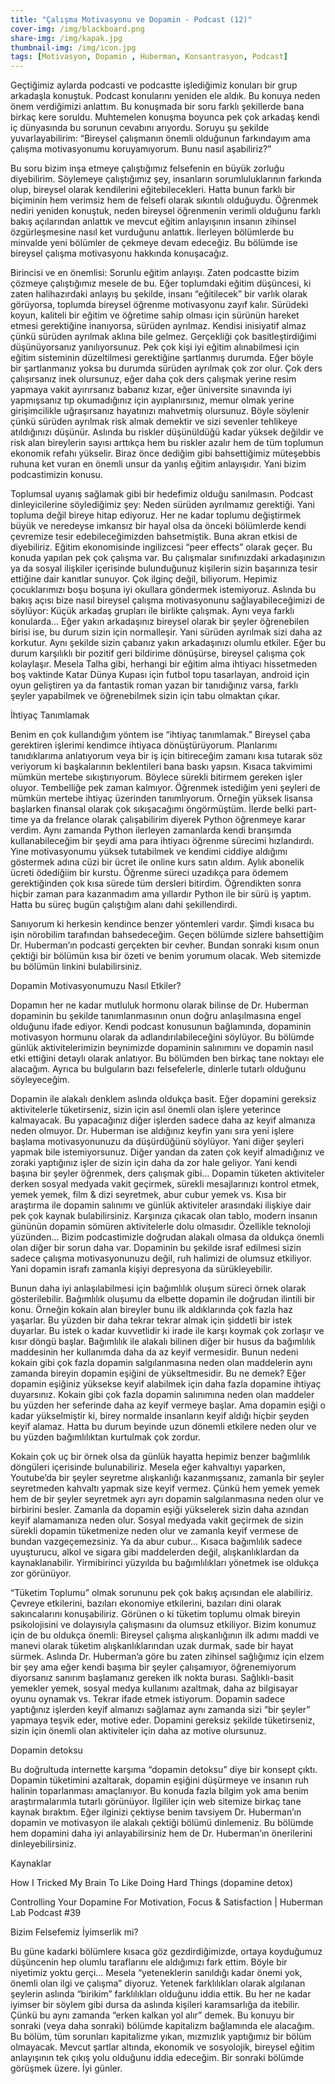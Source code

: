 ```yaml
---
title: "Çalışma Motivasyonu ve Dopamin - Podcast (12)"
cover-img: /img/blackboard.png
share-img: /img/kapak.jpg
thumbnail-img: /img/icon.jpg
tags: [Motivasyon, Dopamin , Huberman, Konsantrasyon, Podcast]
---
```




Geçtiğimiz aylarda podcasti ve podcastte işlediğimiz konuları bir grup arkadaşla konuştuk. Podcast konularını yeniden ele aldık. Bu konuya neden önem verdiğimizi anlattım. Bu konuşmada bir soru farklı şekillerde bana birkaç kere soruldu. Muhtemelen konuşma boyunca pek çok arkadaş kendi iç dünyasında bu sorunun cevabını arıyordu. Soruyu şu şekilde yuvarlayabilirim: “Bireysel çalışmanın önemli olduğunun farkındayım ama çalışma motivasyonumu koruyamıyorum. Bunu nasıl aşabiliriz?” 

Bu soru bizim inşa etmeye çalıştığımız felsefenin en büyük zorluğu diyebilirim. Söylemeye çalıştığımız şey, insanların sorumluluklarının farkında olup, bireysel olarak kendilerini eğitebilecekleri. Hatta bunun farklı bir biçiminin hem verimsiz hem de felsefi olarak sıkıntılı olduğuydu. Öğrenmek nediri yeniden konuştuk, neden bireysel öğrenmenin verimli olduğunu farklı bakış açılarından anlattık ve mevcut eğitim anlayışının insanın zihinsel özgürleşmesine nasıl ket vurduğunu anlattık. İlerleyen bölümlerde bu minvalde yeni bölümler de çekmeye devam edeceğiz. Bu bölümde ise bireysel çalışma motivasyonu hakkında konuşacağız. 

Birincisi ve en önemlisi: Sorunlu eğitim anlayışı. Zaten podcastte bizim çözmeye çalıştığımız mesele de bu. Eğer toplumdaki eğitim düşüncesi, ki zaten halihazırdaki anlayış bu şekilde, insanı “eğitilecek” bir varlık olarak görüyorsa, toplumda bireysel öğrenme motivasyonu zayıf kalır. Sürüdeki koyun, kaliteli bir eğitim ve öğretime sahip olması için sürünün hareket etmesi gerektiğine inanıyorsa, sürüden ayrılmaz. Kendisi inisiyatif almaz çünkü sürüden ayrılmak aklına bile gelmez. Gerçekliği çok basitleştirdiğimi düşünüyorsanız yanılıyorsunuz. Pek çok kişi iyi eğitim alınabilmesi için eğitim sisteminin düzeltilmesi gerektiğine şartlanmış durumda. Eğer böyle bir şartlanmanız yoksa bu durumda sürüden ayrılmak çok zor olur. Çok ders çalışırsanız inek olursunuz, eğer daha çok ders çalışmak yerine resim yapmaya vakit ayırırsanız babanız kızar, eğer üniversite sınavında iyi yapmışsanız tıp okumadığınız için ayıplanırsınız, memur olmak yerine girişimcilikle uğraşırsanız hayatınızı mahvetmiş olursunuz. Böyle söylenir çünkü sürüden ayrılmak risk almak demektir ve sizi sevenler tehlikeye atıldığınızı düşünür. Aslında bu riskler düşünüldüğü kadar yüksek değildir ve risk alan bireylerin sayısı arttıkça hem bu riskler azalır hem de tüm toplumun ekonomik refahı yükselir. Biraz önce dediğim gibi bahsettiğimiz müteşebbis ruhuna ket vuran en önemli unsur da yanlış eğitim anlayışıdır. Yani bizim podcastimizin konusu. 

Toplumsal uyanış sağlamak gibi bir hedefimiz olduğu sanılmasın. Podcast dinleyicilerine söylediğimiz şey: Neden sürüden ayrılmamız gerektiği. Yani topluma değil bireye hitap ediyoruz. Her ne kadar toplumu değiştirmek büyük ve neredeyse imkansız bir hayal olsa da önceki bölümlerde kendi çevremize tesir edebileceğimizden bahsetmiştik. Buna akran etkisi de diyebiliriz. Eğitim ekonomisinde ingilizcesi “peer effects” olarak geçer. Bu konuda yapılan pek çok çalışma var. Bu çalışmalar sınıfınızdaki arkadaşınızın ya da sosyal ilişkiler içerisinde bulunduğunuz kişilerin sizin başarınıza tesir ettiğine dair kanıtlar sunuyor. Çok ilginç değil, biliyorum. Hepimiz çocuklarımızı boşu boşuna iyi okullara göndermek istemiyoruz. Aslında bu bakış açısı bize nasıl bireysel çalışma motivasyonunu sağlayabileceğimizi de söylüyor: Küçük arkadaş grupları ile birlikte çalışmak. Aynı veya farklı konularda… Eğer yakın arkadaşınız bireysel olarak bir şeyler öğrenebilen birisi ise, bu durum sizin için normalleşir. Yani sürüden ayrılmak sizi daha az korkutur. Aynı şekilde sizin çabanız yakın arkadaşınızı olumlu etkiler. Eğer bu durum karşılıklı bir pozitif geri bildirime dönüşürse, bireysel çalışma çok kolaylaşır. Mesela Talha gibi, herhangi bir eğitim alma ihtiyacı hissetmeden boş vaktinde Katar Dünya Kupası için futbol topu tasarlayan, android için oyun geliştiren ya da fantastik roman yazan bir tanıdığınız varsa, farklı şeyler yapabilmek ve öğrenebilmek sizin için tabu olmaktan çıkar.

İhtiyaç Tanımlamak

Benim en çok kullandığım yöntem ise “ihtiyaç tanımlamak.” Bireysel çaba gerektiren işlerimi kendimce ihtiyaca dönüştürüyorum. Planlarımı tanıdıklarıma anlatıyorum veya bir iş için bitireceğim zamanı kısa tutarak söz veriyorum ki başkalarının beklentileri bana baskı yapsın. Kısaca takvimimi mümkün mertebe sıkıştırıyorum. Böylece sürekli bitirmem gereken işler oluyor. Tembelliğe pek zaman kalmıyor. Öğrenmek istediğim yeni şeyleri de mümkün mertebe ihtiyaç üzerinden tanımlıyorum. Örneğin yüksek lisansa başlarken finansal olarak çok sıkışacağımı öngörmüştüm. İlerde belki part-time ya da frelance olarak çalışabilirim diyerek Python öğrenmeye karar verdim. Aynı zamanda Python ilerleyen zamanlarda kendi branşımda kullanabileceğim bir şeydi ama para ihtiyacı öğrenme sürecimi hızlandırdı. Yine motivasyonumu yüksek tutabilmek ve kendimi ciddiye aldığımı göstermek adına cüzi bir ücret ile online kurs satın aldım. Aylık abonelik ücreti ödediğiim bir kurstu. Öğrenme süreci uzadıkça para ödemem gerektiğinden çok kısa sürede tüm dersleri bitirdim. Öğrendikten sonra hiçbir zaman para kazanmadım ama yıllardır Python ile bir sürü iş yaptım. Hatta bu süreç bugün çalıştığım alanı dahi şekillendirdi. 

Sanıyorum ki herkesin kendince benzer yöntemleri vardır. Şimdi kısaca bu işin nörobilim tarafından bahsedeceğim. Geçen bölümde sizlere bahsettiğim Dr. Huberman’ın podcasti gerçekten bir cevher. Bundan sonraki kısım onun çektiği bir bölümün kısa bir özeti ve benim yorumum olacak. Web sitemizde bu bölümün linkini bulabilirsiniz. 

Dopamin Motivasyonumuzu Nasıl Etkiler?

Dopamın her ne kadar mutluluk hormonu olarak bilinse de Dr. Huberman dopaminin bu şekilde tanımlanmasının onun doğru anlaşılmasına engel olduğunu ifade ediyor. Kendi podcast konusunun bağlamında, dopaminin motivasyon hormunu olarak da adlandırılabileceğini söylüyor. Bu bölümde günlük aktivitelerimizin beynimizde dopaminin salınımını ve dopamin nasıl etki ettiğini detaylı olarak anlatıyor. Bu bölümden ben birkaç tane noktayı ele alacağım. Ayrıca bu bulguların bazı felsefelerle, dinlerle tutarlı olduğunu söyleyeceğim. 

Dopamin ile alakalı denklem aslında oldukça basit. Eğer dopamini gereksiz aktivitelerle tüketirseniz, sizin için asıl önemli olan işlere yeterince kalmayacak. Bu yapacağınız diğer işlerden sadece daha az keyif almanıza neden olmuyor. Dr. Huberman ise aldığınız keyfin yanı sıra yeni işlere başlama motivasyonunuzu da düşürdüğünü söylüyor. Yani diğer şeyleri yapmak bile istemiyorsunuz. Diğer yandan da zaten çok keyif almadığınız ve zoraki yaptığınız işler de sizin için daha da zor hale geliyor. Yani kendi başına bir şeyler öğrenmek, ders çalışmak gibi… Dopamin tüketen aktiviteler derken sosyal medyada vakit geçirmek, sürekli mesajlarınızı kontrol etmek, yemek yemek, film & dizi seyretmek, abur cubur yemek vs. Kısa bir araştırma ile dopamin salınımı ve günlük aktiviteler arasındaki ilişkiye dair pek çok kaynak bulabilirsiniz. Karşınıza çıkacak olan tablo, modern insanın gününün dopamin sömüren aktivitelerle dolu olmasıdır. Özellikle teknoloji yüzünden… Bizim podcastimizle doğrudan alakalı olmasa da oldukça önemli olan diğer bir sorun daha var. Dopaminin bu şekilde israf edilmesi sizin sadece çalışma motivasyonunuzu değil, ruh halimizi de olumsuz etkiliyor. Yani dopamin israfı zamanla kişiyi depresyona da sürükleyebilir. 

Bunun daha iyi anlaşılabilmesi için bağımlılık oluşum süreci örnek olarak gösterilebilir. Bağımlılık oluşumu da elbette dopamin ile doğrudan ilintili bir konu. Örneğin kokain alan bireyler bunu ilk aldıklarında çok fazla haz yaşarlar. Bu yüzden bir daha tekrar tekrar almak için şiddetli bir istek duyarlar. Bu istek o kadar kuvvetlidir ki irade ile karşı koymak çok zorlaşır ve kısır döngü başlar. Bağımlılık ile alakalı bilinen diğer bir husus da bağımlılık maddesinin her kullanımda daha da az keyif vermesidir. Bunun nedeni kokain gibi çok fazla dopamin salgılanmasına neden olan maddelerin aynı zamanda bireyin dopamin eşiğini de yükseltmesidir. Bu ne demek? Eğer dopamin eşiğiniz yüksekse keyif alabilmek için daha fazla dopamine ihtiyaç duyarsınız. Kokain gibi çok fazla dopamin salınımına neden olan maddeler bu yüzden her seferinde daha az keyif vermeye başlar. Ama dopamin eşiği o kadar yükselmiştir ki, birey normalde insanların keyif aldığı hiçbir şeyden keyif alamaz. Hatta bu durum beyinde uzun dönemli etkilere neden olur ve bu yüzden bağımlılıktan kurtulmak çok zordur. 

Kokain çok uç bir örnek olsa da günlük hayatta hepimiz benzer bağımlılık döngüleri içerisinde bulunabiliriz. Mesela eğer kahvaltıyı yaparken, Youtube’da bir şeyler seyretme alışkanlığı kazanmışsanız, zamanla bir şeyler seyretmeden kahvaltı yapmak size keyif vermez. Çünkü hem yemek yemek hem de bir şeyler seyretmek ayrı ayrı dopamin salgılanmasına neden olur ve birbirini besler. Zamanla da dopamin eşiği yükselerek sizin daha azından keyif alamamanıza neden olur. Sosyal medyada vakit geçirmek de sizin sürekli dopamin tüketmenize neden olur ve zamanla keyif vermese de bundan vazgeçemezsiniz. Ya da abur cubur… Kısaca bağımlılık sadece uyuşturucu, alkol ve sigara gibi maddelerden değil, alışkanlıklardan da kaynaklanabilir. Yirmibirinci yüzyılda bu bağımlılıkları yönetmek ise oldukça zor görünüyor. 

“Tüketim Toplumu” olmak sorununu pek çok bakış açısından ele alabiliriz. Çevreye etkilerini, bazıları ekonomiye etkilerini, bazıları dini olarak sakıncalarını konuşabiliriz. Görünen o ki tüketim toplumu olmak bireyin psikolojisini ve dolayısıyla çalışmasını da olumsuz etkiliyor. Bizim konumuz için de bu oldukça önemli: Bireysel çalışma alışkanlığının ilk adımı maddi ve manevi olarak tüketim alışkanlıklarından uzak durmak, sade bir hayat sürmek. Aslında Dr. Huberman’a göre bu zaten zihinsel sağlığımız için elzem bir şey ama eğer kendi başıma bir şeyler çalışamıyor, öğrenemiyorum diyorsanız sanırım başlamanız gereken ilk nokta burası. Sağlıklı-basit yemekler yemek, sosyal medya kullanımı azaltmak, daha az bilgisayar oyunu oynamak vs. Tekrar ifade etmek istiyorum. Dopamin sadece yaptığınız işlerden keyif almanızı sağlamaz aynı zamanda sizi “bir şeyler” yapmaya teşvik eder, motive eder. Dopamini gereksiz şekilde tüketirseniz, sizin için önemli olan aktiviteler için daha az motive olursunuz. 

Dopamin detoksu

Bu doğrultuda internette karşıma “dopamin detoksu” diye bir konsept çıktı. Dopamin tüketimini azaltarak, dopamin eşiğini düşürmeye ve insanın ruh halinin toparlanması amaçlanıyor. Bu konuda fazla bilgim yok ama benim araştırmalarımla tutarlı görünüyor. İlgililer için web sitemize birkaç tane kaynak bıraktım. Eğer ilginizi çektiyse benim tavsiyem Dr. Huberman’ın dopamin ve motivasyon ile alakalı çektiği bölümü dinlemeniz. Bu bölümde hem dopamini daha iyi anlayabilirsiniz hem de Dr. Huberman’ın önerilerini dinleyebilirsiniz. 

Kaynaklar

How I Tricked My Brain To Like Doing Hard Things (dopamine detox)


Controlling Your Dopamine For Motivation, Focus & Satisfaction | Huberman Lab Podcast #39

Bizim Felsefemiz İyimserlik mi?

Bu güne kadarki bölümlere kısaca göz gezdirdiğimizde, ortaya koyduğumuz düşüncenin hep olumlu taraflarını ele aldığımızı fark ettim. Böyle bir niyetimiz yoktu gerçi… Mesela “yeteneklerin sanıldığı kadar önemi yok, önemli olan ilgi ve çalışma” diyoruz. Yetenek farklılıkları olarak algılanan şeylerin aslında “birikim” farklılıkları olduğunu iddia ettik. Bu her ne kadar iyimser bir söylem gibi dursa da aslında kişileri karamsarlığa da itebilir. Çünkü bu aynı zamanda “erken kalkan yol alır” demek. Bu konuyu bir sonraki (veya daha sonraki) bölümde kapitalizm bağlamında ele alacağım. Bu bölüm, tüm sorunları kapitalizme yıkan, mızmızlık yaptığımız bir bölüm olmayacak. Mevcut şartlar altında, ekonomik ve sosyolojik, bireysel eğitim anlayışının tek çıkış yolu olduğunu iddia edeceğim. Bir sonraki bölümde görüşmek üzere. İyi günler. 

